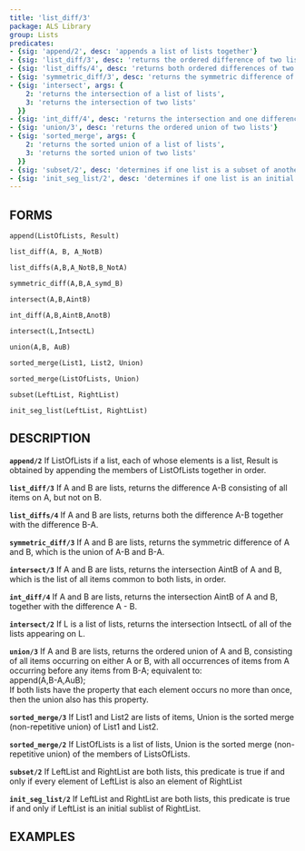 ```yaml
---
title: 'list_diff/3'
package: ALS Library
group: Lists
predicates:
- {sig: 'append/2', desc: 'appends a list of lists together'}
- {sig: 'list_diff/3', desc: 'returns the ordered difference of two lists'}
- {sig: 'list_diffs/4', desc: 'returns both ordered differences of two lists'}
- {sig: 'symmetric_diff/3', desc: 'returns the symmetric difference of two lists'}
- {sig: 'intersect', args: {
    2: 'returns the intersection of a list of lists',
    3: 'returns the intersection of two lists'
  }}
- {sig: 'int_diff/4', desc: 'returns the intersection and one difference of two lists'}
- {sig: 'union/3', desc: 'returns the ordered union of two lists'}
- {sig: 'sorted_merge', args: {
    2: 'returns the sorted union of a list of lists',
    3: 'returns the sorted union of two lists'
  }}
- {sig: 'subset/2', desc: 'determines if one list is a subset of another'}
- {sig: 'init_seg_list/2', desc: 'determines if one list is an initial segment of another'}
---
```

## FORMS

`append(ListOfLists, Result)`

`list_diff(A, B, A_NotB)`

`list_diffs(A,B,A_NotB,B_NotA)`

`symmetric_diff(A,B,A_symd_B)`

`intersect(A,B,AintB)`

`int_diff(A,B,AintB,AnotB)`

`intersect(L,IntsectL)`

`union(A,B, AuB)`

`sorted_merge(List1, List2, Union)`

`sorted_merge(ListOfLists, Union)`

`subset(LeftList, RightList)`

`init_seg_list(LeftList, RightList)`

## DESCRIPTION

**`append/2`** If ListOfLists if a list, each of whose elements is a list, Result
    is obtained by appending the members of ListOfLists together in order.

**`list_diff/3`** If A and B are lists, returns the difference A-B consisting of
    all items on A, but not on B.

**`list_diffs/4`** If A and B are lists, returns both the difference A-B together
    with the difference B-A.

**`symmetric_diff/3`** If A and B are lists, returns the symmetric difference of A and B,
    which is the union of A-B and B-A.

**`intersect/3`** If A and B are lists, returns the intersection AintB of A and B,
    which is the list of all items common to both lists, in order.

**`int_diff/4`** If A and B are lists, returns the intersection AintB of A and B,
    together with the difference A - B.

**`intersect/2`** If L is a list of lists, returns the intersection IntsectL of all
    of the lists appearing on L.

**`union/3`** If A and B are lists, returns the ordered union of A and B, consisting
    of all items occurring on either A or B, with all occurrences of items
    from A occurring before any items from B-A; equivalent to:<br>
    append(A,B-A,AuB);<br>
    If both lists have the property that each element occurs no more
    than once, then the union also has this property.

**`sorted_merge/3`** If List1 and List2 are lists of items, Union is
    the sorted merge (non-repetitive union) of List1 and List2.

**`sorted_merge/2`** If ListOfLists is a list of lists, Union is the sorted merge
    (non-repetitive union) of the members of ListsOfLists.

**`subset/2`** If LeftList and RightList are both lists, this predicate is
    true if and only if every element of LeftList is also an
    element of RightList

**`init_seg_list/2`** If LeftList and RightList are both lists, this predicate is
    true if and only if LeftList is an initial sublist of  RightList.

## EXAMPLES

